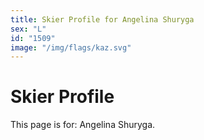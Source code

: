 ```yaml
---
title: Skier Profile for Angelina Shuryga
sex: "L"
id: "1509"
image: "/img/flags/kaz.svg" 
---
```


# Skier Profile

This page is for: Angelina Shuryga.
    